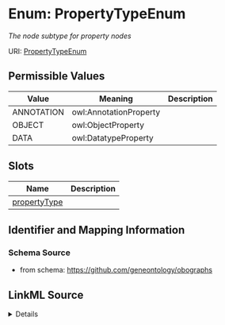 # Enum: PropertyTypeEnum




_The node subtype for property nodes_



URI: [PropertyTypeEnum](PropertyTypeEnum.md)

## Permissible Values

| Value | Meaning | Description |
| --- | --- | --- |
| ANNOTATION | owl:AnnotationProperty |  |
| OBJECT | owl:ObjectProperty |  |
| DATA | owl:DatatypeProperty |  |




## Slots

| Name | Description |
| ---  | --- |
| [propertyType](propertyType.md) |  |






## Identifier and Mapping Information







### Schema Source


* from schema: https://github.com/geneontology/obographs




## LinkML Source

<details>
```yaml
name: PropertyTypeEnum
description: The node subtype for property nodes
from_schema: https://github.com/geneontology/obographs
rank: 1000
permissible_values:
  ANNOTATION:
    text: ANNOTATION
    meaning: owl:AnnotationProperty
  OBJECT:
    text: OBJECT
    meaning: owl:ObjectProperty
  DATA:
    text: DATA
    meaning: owl:DatatypeProperty

```
</details>
